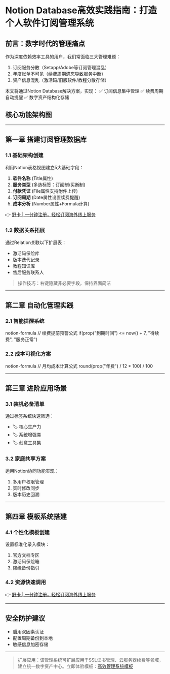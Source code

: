 # Notion Database高效实践指南：打造个人软件订阅管理系统

## 前言：数字时代的管理痛点
作为深度依赖效率工具的用户，我们常面临三大管理难题：
1. 订阅服务分散（Setapp/Adobe等订阅管理混乱）
2. 年度账单不可见（续费周期遗忘导致服务中断）
3. 资产信息混乱（激活码/旧版软件/教程分散存储）

本文将通过Notion Database解决方案，实现：
✅ 订阅信息集中管理
✅ 续费周期自动提醒
✅ 数字资产结构化存储

## 核心功能架构图


---

## 第一章 搭建订阅管理数据库

### 1.1 基础架构创建
利用Notion表格视图建立5大基础字段：
1. **软件名称** (Title属性)
2. **服务类型** (多选标签：订阅制/买断制)
3. **付款凭证** (File属性支持附件上传)
4. **订阅周期** (Date属性设置续费提醒)
5. **成本分析** (Number属性+Formula计算)

👉 [野卡 | 一分钟注册，轻松订阅海外线上服务](https://bbtdd.com/yeka)

### 1.2 数据关系拓展
通过Relation关联以下扩展表：
- 激活码保险库
- 版本迭代记录
- 教程知识库
- 售后服务联系人

> 操作技巧：右键隐藏非必要字段，保持界面简洁

---

## 第二章 自动化管理实践

### 2.1 智能提醒系统
notion-formula
// 续费提前预警公式
if(prop("到期时间") <= now() + 7, "待续费", "服务正常")


### 2.2 成本可视化方案
notion-formula
// 月均成本计算公式
round(prop("年费") / 12 * 100) / 100



---

## 第三章 进阶应用场景

### 3.1 装机必备清单
通过标签系统快速筛选：
- 🏷️ 核心生产力
- 🏷️ 系统增强类
- 🏷️ 创意工具集

### 3.2 家庭共享方案
运用Notion协同功能实现：
1. 多用户权限管理
2. 实时修改同步
3. 版本历史回溯

---

## 第四章 模板系统搭建

### 4.1 个性化模板创建
设置标准化录入模块：
1. 官方文档专区
2. 激活码保险箱
3. 降级备份指引



### 4.2 资源快速调用
👉 [野卡 | 一分钟注册，轻松订阅海外线上服务](https://bbtdd.com/yeka)

---

## 安全防护建议
- 启用双因素认证
- 配置周期备份到本地
- 敏感信息加密存储

---

> 扩展应用：该管理系统可扩展应用于SSL证书管理、云服务器续费等领域，建立统一数字资产中心。立即体验模板：[高效管理系统模板](https://bbtdd.com/yeka)